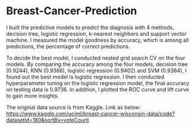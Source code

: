 # Breast-Cancer-Prediction

I built the predictive models to predict the diagnosis with 4 methods, decision tree, logistic regression, k-nearest neighbors and support vector machine. I measured the model goodness by accuracy, which is among all predictions, the percentage of correct predictions.

To decide the best model, I conducted nested grid search CV on the four models. By comparing the accuracy among the four models, decision tree (0.9244), KNN (0.9366), logistic regression (0.9402) and SVM (0.9384), I found out the best model is logistic regression. I then conducted hyperparameter tuning on the logistic regression model, the final accuracy on testing data is 0.9736. In addition, I plotted the ROC curve and lift curve to gain more insights. 


The original data source is from Kaggle. Link as below:  
https://www.kaggle.com/uciml/breast-cancer-wisconsin-data/code?datasetId=180&sortBy=voteCount
